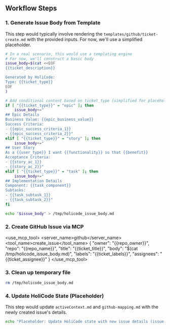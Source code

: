 <!--
workflow_meta:
  name: "GitHub Issue Creator"
  description: "Creates a new GitHub issue (epic, story, or task) using a flexible template."
  category: "GitHub Integration"
  version: "0.1.0"
  inputs:
    - name: ticket_type
      type: string
      description: "Type of GitHub issue (epic, story, task)"
      required: true
    - name: ticket_title
      type: string
      description: "Title of the GitHub issue"
      required: true
    - name: ticket_description
      type: string
      description: "Detailed description for the GitHub issue"
      required: true
    - name: ticket_labels
      type: array
      description: "Array of labels for the GitHub issue (e.g., ['epic', 'bug'])"
      required: true
    - name: ticket_assignee
      type: string
      description: "GitHub username to assign the issue to (optional)"
      required: false
    - name: epic_business_value
      type: string
      description: "Business value for an epic (required if ticket_type is 'epic')"
      required: false
    - name: epic_success_criteria_1
      type: string
      description: "First success criteria for an epic (required if ticket_type is 'epic')"
      required: false
    - name: epic_success_criteria_2
      type: string
      description: "Second success criteria for an epic (required if ticket_type is 'epic')"
      required: false
    - name: user_type
      type: string
      description: "User type for a user story (required if ticket_type is 'story')"
      required: false
    - name: functionality
      type: string
      description: "Functionality for a user story (required if ticket_type is 'story')"
      required: false
    - name: benefit
      type: string
      description: "Benefit for a user story (required if ticket_type is 'story')"
      required: false
    - name: story_ac_1
      type: string
      description: "First acceptance criteria for a user story (required if ticket_type is 'story')"
      required: false
    - name: story_ac_2
      type: string
      description: "Second acceptance criteria for a user story (required if ticket_type is 'story')"
      required: false
    - name: task_component
      type: string
      description: "Component for a task (required if ticket_type is 'task')"
      required: false
    - name: task_subtask_1
      type: string
      description: "First subtask for a task (required if ticket_type is 'task')"
      required: false
    - name: task_subtask_2
      type: string
      description: "Second subtask for a task (required if ticket_type is 'task')"
      required: false
    - name: repo_owner
      type: string
      description: "Owner of the GitHub repository"
      required: true
    - name: repo_name
      type: string
      description: "Name of the GitHub repository"
      required: true
-->

## Workflow Steps

### 1. Generate Issue Body from Template

This step would typically involve rendering the `templates/github/ticket-create.md` with the provided inputs. For now, we'll use a simplified placeholder.

```bash
# In a real scenario, this would use a templating engine
# For now, we'll construct a basic body
issue_body=$(cat <<EOF
{{ticket_description}}

Generated by HoliCode:
Type: {{ticket_type}}
EOF
)

# Add conditional content based on ticket_type (simplified for placeholder)
if [ "{{ticket_type}}" = "epic" ]; then
    issue_body+="
## Epic Details
Business Value: {{epic_business_value}}
Success Criteria:
- {{epic_success_criteria_1}}
- {{epic_success_criteria_2}}"
elif [ "{{ticket_type}}" = "story" ]; then
    issue_body+="
## User Story
As a {{user_type}} I want {{functionality}} so that {{benefit}}
Acceptance Criteria:
- {{story_ac_1}}
- {{story_ac_2}}"
elif [ "{{ticket_type}}" = "task" ]; then
    issue_body+="
## Implementation Details
Component: {{task_component}}
Subtasks:
- {{task_subtask_1}}
- {{task_subtask_2}}"
fi

echo "$issue_body" > /tmp/holicode_issue_body.md
```

### 2. Create GitHub Issue via MCP

<use_mcp_tool>
<server_name>github</server_name>
<tool_name>create_issue</tool_name>
<arguments>
{
  "owner": "{{repo_owner}}",
  "repo": "{{repo_name}}",
  "title": "{{ticket_title}}",
  "body": "$(cat /tmp/holicode_issue_body.md)",
  "labels": "{{ticket_labels}}",
  "assignees": "{{ticket_assignee}}"
}
</arguments>
</use_mcp_tool>

### 3. Clean up temporary file

```bash
rm /tmp/holicode_issue_body.md
```

### 4. Update HoliCode State (Placeholder)

This step would update `activeContext.md` and `github-mapping.md` with the newly created issue's details.

```bash
echo "Placeholder: Update HoliCode state with new issue details (issue ID, URL)."
